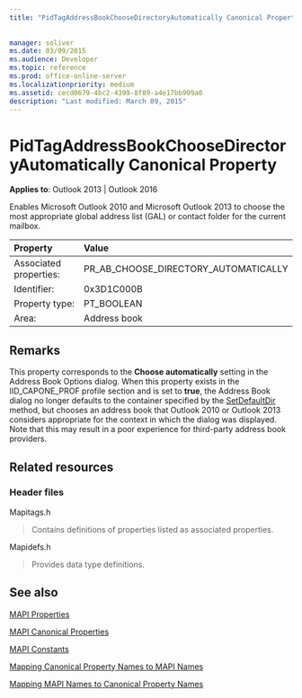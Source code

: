 ```yaml
---
title: "PidTagAddressBookChooseDirectoryAutomatically Canonical Property"
 
 
manager: soliver
ms.date: 03/09/2015
ms.audience: Developer
ms.topic: reference
ms.prod: office-online-server
ms.localizationpriority: medium
ms.assetid: cecd0679-4bc2-4399-8f89-a4e17bb909a0
description: "Last modified: March 09, 2015"
---
```


# PidTagAddressBookChooseDirectoryAutomatically Canonical Property

  
  
**Applies to**: Outlook 2013 | Outlook 2016 
  
Enables Microsoft Outlook 2010 and Microsoft Outlook 2013 to choose the most appropriate global address list (GAL) or contact folder for the current mailbox.
  
|Property |Value |
|:-----|:-----|
|Associated properties:  <br/> |PR_AB_CHOOSE_DIRECTORY_AUTOMATICALLY  <br/> |
|Identifier:  <br/> |0x3D1C000B  <br/> |
|Property type:  <br/> |PT_BOOLEAN  <br/> |
|Area:  <br/> |Address book  <br/> |
   
## Remarks

This property corresponds to the **Choose automatically** setting in the Address Book Options dialog. When this property exists in the IID_CAPONE_PROF profile section and is set to **true**, the Address Book dialog no longer defaults to the container specified by the [SetDefaultDir](iaddrbook-setdefaultdir.md) method, but chooses an address book that Outlook 2010 or Outlook 2013 considers appropriate for the context in which the dialog was displayed. Note that this may result in a poor experience for third-party address book providers. 
  
## Related resources

### Header files

Mapitags.h
  
> Contains definitions of properties listed as associated properties.
    
Mapidefs.h
  
> Provides data type definitions.
    
## See also



[MAPI Properties](mapi-properties.md)
  
[MAPI Canonical Properties](mapi-canonical-properties.md)
  
[MAPI Constants](mapi-constants.md)
  
[Mapping Canonical Property Names to MAPI Names](mapping-canonical-property-names-to-mapi-names.md)
  
[Mapping MAPI Names to Canonical Property Names](mapping-mapi-names-to-canonical-property-names.md)

